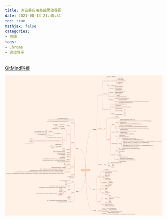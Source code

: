```yaml
---
title: 浏览器应用基础思维导图
date: 2021-08-13 21:45:51
toc: true
mathjax: false
categories: 
- 前端
tags: 
- Chrome
- 思维导图
---
```


[GitMind链接](https://gitmind.cn/app/doc/a6d2369264)

<!-- more -->

<img src="/assets/xmind/client.png">